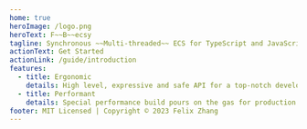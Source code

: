 ```yaml
---
home: true
heroImage: /logo.png
heroText: F~~B~~ecsy
tagline: Synchronous ~~Multi-threaded~~ ECS for TypeScript and JavaScript
actionText: Get Started
actionLink: /guide/introduction
features:
  - title: Ergonomic
    details: High level, expressive and safe API for a top-notch developer experience.
  - title: Performant
    details: Special performance build pours on the gas for production deployments.
footer: MIT Licensed | Copyright © 2023 Felix Zhang
---
```

